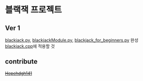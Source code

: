 # 블랙잭 프로젝트

## Ver 1
[blackjack.py](https://github.com/iHateFurry404/--------/blob/main/blackjack.py), [blackjackModule.py](https://github.com/iHateFurry404/--------/blob/main/blackjackModule.cpp), [blackjack_for_beginners.py](https://github.com/iHateFurry404/--------/blob/main/blackjack_for_beginners.cpp) 완성
[blackjack.cpp](https://github.com/iHateFurry404/--------/blob/main/blackjack.cpp)에 적용할 것

## contribute
~~[Hepehdgh141](https://github.com/Hepehdgh141)~~
